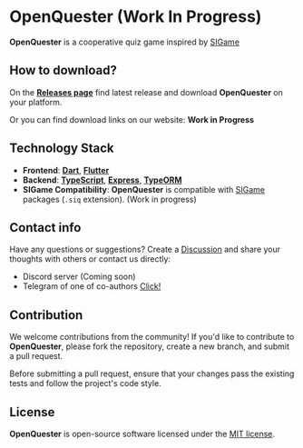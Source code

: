 # OpenQuester (Work In Progress)

**OpenQuester** is a cooperative quiz game inspired by [SIGame](https://github.com/VladimirKhil/SI)

## How to download?
On the **[Releases page](https://github.com/Asion001/OpenQuester/releases/)** find latest release and download **OpenQuester** on your platform.

Or you can find download links on our website: **Work in Progress**  

## Technology Stack

- **Frontend**: **[Dart](https://dart.dev/)**, **[Flutter](https://flutter.dev/)**
- **Backend**: **[TypeScript](https://www.typescriptlang.org/)**, **[Express](https://expressjs.com/)**, **[TypeORM](https://typeorm.io/)**
- **SIGame Compatibility**: **OpenQuester** is compatible with [SIGame](https://github.com/VladimirKhil/SI) packages (`.siq` extension). (Work in progress)

## Contact info
Have any questions or suggestions? Create a [Discussion](https://github.com/Asion001/OpenQuester/discussions) and share your thoughts with others or contact us directly:
- Discord server (Coming soon)
- Telegram of one of co-authors [Click!](https://t.me/sukui_code)

## Contribution

We welcome contributions from the community! If you'd like to contribute to **OpenQuester**, please fork the repository, create a new branch, and submit a pull request.

Before submitting a pull request, ensure that your changes pass the existing tests and follow  the project's code style.

## License

**OpenQuester** is open-source software licensed under the [MIT license](LICENSE).
